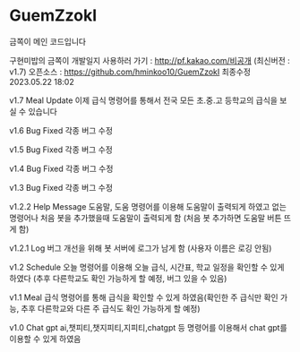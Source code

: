 # GuemZzokI

금쪽이 메인 코드입니다

구현미밥의 금쪽이 개발일지
사용하러 가기 : http://pf.kakao.com/비공개 (최신버전 : v1.7)
오픈소스 : https://github.com/hminkoo10/GuemZzokI
최종수정 2023.05.22 18:02

v1.7 Meal Update
이제 급식 명령어를 통해서 전국 모든 초.중.고 등학교의 급식을 보실 수 있습니다

v1.6 Bug Fixed
각종 버그 수정

v1.5 Bug Fixed
각종 버그 수정

v1.4 Bug Fixed
각종 버그 수정

v1.3 Bug Fixed
각종 버그 수정

v1.2.2 Help Message
도움말, 도움 명령어를 이용해 도움말이 출력되게 하였고 없는 명령어나 처음 봇을 추가했을때 도움말이 출력되게 함 (처음 봇 추가하면 도움말 버튼 뜨게 함)

v1.2.1 Log
버그 개선을 위해 봇 서버에 로그가 남게 함 (사용자 이름은 로깅 안됨)

v1.2 Schedule
오늘 명령어를 이용해 오늘 급식, 시간표, 학교 일정을 확인할 수 있게 하였다 (추후 다른학교도 확인 가능하게 할 예정, 버그 있을 수 있음)

v1.1 Meal
급식 명령어를 통해 급식을 확인할 수 있게 하였음(확인한 주 급식만 확인 가능, 추후 다른학교와 다른 주 급식도 확인 가능하게 할 예정)

v1.0 Chat gpt
ai,챗피티,챗지피티,지피티,chatgpt 등 명령어를 이용해서 chat gpt를 이용할 수 있게 하였음
